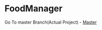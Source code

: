 # FoodManager
Go To master Branch(Actual Project) - [Master](https://github.com/imdeveshshukl/FoodManager/tree/master)
